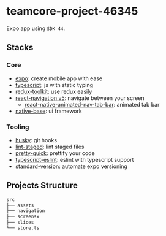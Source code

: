 # teamcore-project-46345

Expo app using `SDK 44`.

## Stacks

### Core

- [expo](https://docs.expo.dev/): create mobile app with ease
- [typescript](https://www.typescriptlang.org/): js with static typing
- [redux-toolkit](https://redux-toolkit.js.org/tutorials/quick-start): use redux easily
- [react-navigation v5](https://reactnavigation.org/docs/5.x/getting-started): navigate between your screen
  - [react-native-animated-nav-tab-bar](https://github.com/torgeadelin/react-native-animated-nav-tab-bar): animated tab bar
- [native-base](https://nativebase.io/): ui framework

### Tooling

- [husky](https://github.com/typicode/husky): git hooks
- [lint-staged](https://github.com/okonet/lint-staged): lint staged files
- [pretty-quick](https://github.com/azz/pretty-quick): prettify your code
- [typescript-eslint](https://github.com/typescript-eslint/typescript-eslint): eslint with typescript support
- [standard-version](https://github.com/conventional-changelog/standard-version): automate expo versioning

## Projects Structure

```bash
src
├── assets
├── navigation
├── screensx
├── slices
└── store.ts
```
